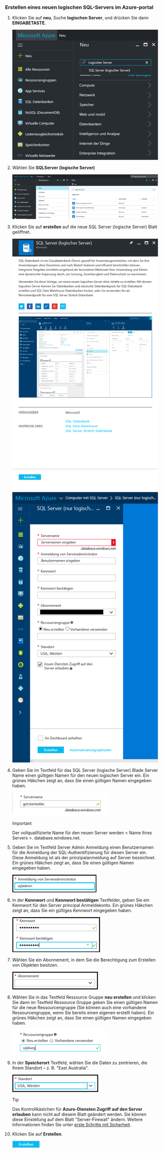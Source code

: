 ### <a name="create-a-new-logical-sql-server-in-the-azure-portal"></a>Erstellen eines neuen logischen SQL-Servers im Azure-portal

1. Klicken Sie auf **neu**, Suche **logischen Server**, und drücken Sie dann **EINGABETASTE**.

    ![logische Suchserver](./media/sql-data-warehouse-create-logical-server/search-logical-server.png)
2. Wählen Sie **SQLServer (logische Server)** 

    ![Wählen Sie die logischen server](./media/sql-data-warehouse-create-logical-server/select-logical-server.png)
  
3. Klicken Sie auf **erstellen** auf die neue SQL Server (logische Server) Blatt geöffnet.

   <kbd>![öffnen logischen Server Blatt](./media/sql-data-warehouse-create-logical-server/open-logical-server-blade.png) </kbd> <kbd> ![logischen Server Blatt](./media/sql-data-warehouse-create-logical-server/logical-server-blade.png)</kbd>
  
3. Geben Sie im Textfeld für das SQL Server (logische Server) Blade Server Name einen gültigen Namen für den neuen logischen Server ein. Ein grünes Häkchen zeigt an, dass Sie einen gültigen Namen eingegeben haben.
    
    ![neuen Namen des Servers](./media/sql-data-warehouse-create-logical-server/new-name-logical-server.png)

    > [!IMPORTANT]
    > Der vollqualifizierte Name für den neuen Server werden < Name Ihres Servers >. database.windows.net.
    >
    
4. Geben Sie im Textfeld Server Admin Anmeldung einen Benutzernamen für die Anmeldung der SQL-Authentifizierung für diesen Server ein. Diese Anmeldung ist als der prinzipalanmeldung auf Server bezeichnet. Ein grünes Häkchen zeigt an, dass Sie einen gültigen Namen eingegeben haben.
    
    ![SQL-Admin-Anmeldung](./media/sql-data-warehouse-create-logical-server/sql-admin-login.png)
5. In der **Kennwort** und **Kennwort bestätigen** Textfelder, geben Sie ein Kennwort für den Server principal Anmeldekonto. Ein grünes Häkchen zeigt an, dass Sie ein gültiges Kennwort eingegeben haben.
    
    ![SQL-Administratorkennwort](./media/sql-data-warehouse-create-logical-server/sql-admin-password.png)
6. Wählen Sie ein Abonnement, in dem Sie die Berechtigung zum Erstellen von Objekten besitzen.

    ![Abonnement](./media/sql-data-warehouse-create-logical-server/subscription.png)
7. Wählen Sie in das Textfeld Ressource Gruppe **neu erstellen** und klicken Sie dann im Textfeld Ressource Gruppe geben Sie einen gültigen Namen für die neue Ressourcengruppe (Sie können auch eine vorhandene Ressourcengruppe, wenn Sie bereits einen eigenen erstellt haben). Ein grünes Häkchen zeigt an, dass Sie einen gültigen Namen eingegeben haben.

    ![neue Ressourcengruppe.](./media/sql-data-warehouse-create-logical-server/new-resource-group.png)

8. In der **Speicherort** Textfeld, wählen Sie die Daten zu zentrieren, die Ihrem Standort – z. B. "East Australia".
    
    ![Server-Speicherort](./media/sql-data-warehouse-create-logical-server/server-location.png)
    
    > [!TIP]
    > Das Kontrollkästchen für **Azure-Diensten Zugriff auf den Server erlauben** kann nicht auf diesem Blatt geändert werden. Sie können diese Einstellung auf dem Blatt "Server-Firewall" ändern. Weitere Informationen finden Sie unter [erste Schritte mit Sicherheit](../articles/sql-database/sql-database-manage-servers-portal.md).
    >
    
9. Klicken Sie auf **Erstellen**.

    ![Schaltfläche "erstellen"](./media/sql-data-warehouse-create-logical-server/create.png)

